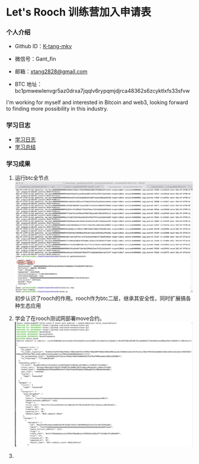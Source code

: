 # Let's Rooch 训练营加入申请表

### 个人介绍

* Github ID：[K-tang-mkv](https://github.com/K-tang-mkv)

* 微信号：Gant_fin

* 邮箱：xtang2828@gmail.com

* BTC 地址：bc1pmwewlenvgr5az0drxa7jqqlv6rypqmjdjrca48362s6zcyktlxfs33sfvw

I'm working for myself and interested in Bitcoin and web3, looking forward to finding more possibility in this industry.

### 学习日志

- [学习日志](journal.md)
- [学习总结](summary.md)

### 学习成果

1. 运行btc全节点 ![fullnode](./assets/full_node.jpg)  
初步认识了rooch的作用。rooch作为btc二层，继承其安全性，同时扩展搞各种生态应用

2. 学会了在rooch测试网部署move合约。  ![move](./task2/contract_deployed_result.png)

3.
